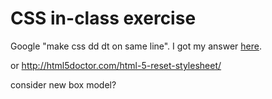 # CSS in-class exercise

Google "make css dd dt on same line". I got my answer [here](https://krijnhoetmer.nl/stuff/css/inline-dl/).

or http://html5doctor.com/html-5-reset-stylesheet/

consider new box model?


